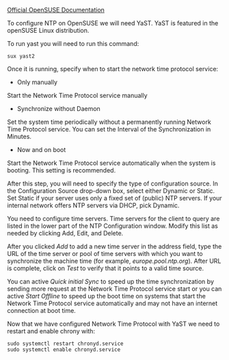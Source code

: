 [Official OpenSUSE Documentation](https://doc.opensuse.org/documentation/leap/reference/html/book-reference/cha-ntp.html)

To configure NTP on OpenSUSE we will need YaST. YaST is featured in the openSUSE Linux distribution.

To run yast you will need to run this command:
```
sux yast2
```

Once it is running, specify when to start the network time protocol service:

- Only manually

Start the Network Time Protocol service manually

- Synchronize without Daemon

Set the system time periodically without a permanently running Network Time Protocol service. You can set the Interval of the Synchronization in Minutes. 

- Now and on boot
  
Start the Network Time Protocol service automatically when the system is booting. This setting is recommended. 

After this step, you will need to specify the type of configuration source. In the Configuration Source drop-down box, select either Dynamic or Static. Set Static if your server uses only a fixed set of (public) NTP servers. If your internal network offers NTP servers via DHCP, pick Dynamic. 

You need to configure time servers. Time servers for the client to query are listed in the lower part of the NTP Configuration window. Modify this list as needed by clicking Add, Edit, and Delete.

After you clicked *Add* to add a new time server in the address field, type the URL of the time server or pool of time servers with which you want to synchronize the machine time (for example, *europe.pool.ntp.org*). After URL is complete, click on *Test* to verify that it points to a valid time source. 

You can active *Quick initial Sync* to speed up the time synchronization by sending more request at the Network Time Protocol service start or you can active *Start Offline* to speed up the boot time on systems that start the Network Time Protocol service automatically and may not have an internet connection at boot time.

Now that we have configured Network Time Protocol with YaST we need to restart and enable chrony with:
```
sudo systemctl restart chronyd.service
sudo systemctl enable chronyd.service
```